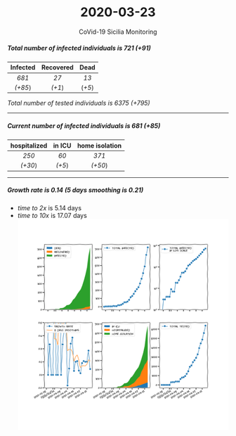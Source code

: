 <div align='center'>

# 2020-03-23
CoVid-19 Sicilia Monitoring
</div>

##### Total number of infected individuals is 721 (+91)
Infected | Recovered | Dead
:---: | :---: | :---:
*681* | *27* | *13*
*(+85*) | *(+1*) | (*+5*)

*Total number of tested individuals is 6375 (+795)*
***
##### Current number of infected individuals is 681 (+85)
hospitalized | in ICU | home isolation
:---: | :---: | :---:
*250* |*60* |*371*
*(+30*) |*(+5*) |*(+50*)
***
##### Growth rate is 0.14 (5 days smoothing is 0.21)
- *time to 2x* is 5.14 days
- *time to 10x* is 17.07 days
![stats][stats]

[stats]: stats_Sicilia.png
